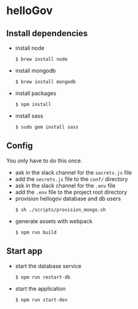 # helloGov

## Install dependencies

- install node
  ```
  $ brew install node
  ```
- install mongodb
  ```
  $ brew install mongodb
  ```
- install packages
  ```
  $ npm install
  ```
- install sass
  ```
  $ sudo gem install sass
  ```

## Config

You only have to do this once.

- ask in the slack channel for the `secrets.js` file
- add the `secrets.js` file to the `conf/` directory
- ask in the slack channel for the `.env` file
- add the `.env` file to the project root directory
- provision hellogov database and db users
  ```
  $ sh ./scripts/provision_mongo.sh
  ```
- generate assets with webpack
  ```
  $ npm run build
  ```

## Start app

- start the database service
  ```
  $ npm run restart-db
  ```
- start the application
  ```
  $ npm run start-dev
  ```
